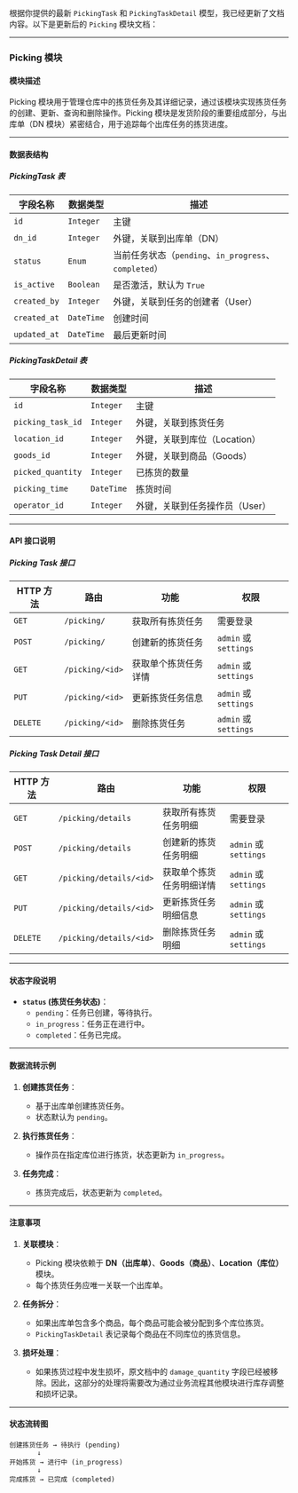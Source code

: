根据你提供的最新 `PickingTask` 和 `PickingTaskDetail` 模型，我已经更新了文档内容。以下是更新后的 `Picking` 模块文档：

---

### Picking 模块

#### 模块描述
Picking 模块用于管理仓库中的拣货任务及其详细记录，通过该模块实现拣货任务的创建、更新、查询和删除操作。Picking 模块是发货阶段的重要组成部分，与出库单（DN 模块）紧密结合，用于追踪每个出库任务的拣货进度。

---

#### 数据表结构

##### **PickingTask 表**

| 字段名称         | 数据类型     | 描述                                      |
|------------------|--------------|-------------------------------------------|
| `id`             | `Integer`    | 主键                                      |
| `dn_id`          | `Integer`    | 外键，关联到出库单（DN）                   |
| `status`         | `Enum`       | 当前任务状态（`pending`、`in_progress`、`completed`） |
| `is_active`      | `Boolean`    | 是否激活，默认为 `True`                    |
| `created_by`     | `Integer`    | 外键，关联到任务的创建者（User）          |
| `created_at`     | `DateTime`   | 创建时间                                   |
| `updated_at`     | `DateTime`   | 最后更新时间                               |

##### **PickingTaskDetail 表**

| 字段名称         | 数据类型     | 描述                                      |
|------------------|--------------|-------------------------------------------|
| `id`             | `Integer`    | 主键                                      |
| `picking_task_id`| `Integer`    | 外键，关联到拣货任务                       |
| `location_id`    | `Integer`    | 外键，关联到库位（Location）               |
| `goods_id`       | `Integer`    | 外键，关联到商品（Goods）                  |
| `picked_quantity`| `Integer`    | 已拣货的数量                               |
| `picking_time`   | `DateTime`   | 拣货时间                                   |
| `operator_id`    | `Integer`    | 外键，关联到任务操作员（User）             |

---

#### API 接口说明

##### **Picking Task 接口**

| HTTP 方法 | 路由           | 功能                       | 权限              |
|-----------|----------------|----------------------------|-------------------|
| `GET`     | `/picking/`    | 获取所有拣货任务             | 需要登录           |
| `POST`    | `/picking/`    | 创建新的拣货任务             | `admin` 或 `settings` |
| `GET`     | `/picking/<id>`| 获取单个拣货任务详情          | `admin` 或 `settings` |
| `PUT`     | `/picking/<id>`| 更新拣货任务信息             | `admin` 或 `settings` |
| `DELETE`  | `/picking/<id>`| 删除拣货任务                 | `admin` 或 `settings` |

##### **Picking Task Detail 接口**

| HTTP 方法 | 路由                           | 功能                       | 权限              |
|-----------|--------------------------------|----------------------------|-------------------|
| `GET`     | `/picking/details`            | 获取所有拣货任务明细         | 需要登录           |
| `POST`    | `/picking/details`            | 创建新的拣货任务明细         | `admin` 或 `settings` |
| `GET`     | `/picking/details/<id>`       | 获取单个拣货任务明细详情      | `admin` 或 `settings` |
| `PUT`     | `/picking/details/<id>`       | 更新拣货任务明细信息         | `admin` 或 `settings` |
| `DELETE`  | `/picking/details/<id>`       | 删除拣货任务明细             | `admin` 或 `settings` |

---

#### 状态字段说明

- **`status` (拣货任务状态)**：
  - `pending`：任务已创建，等待执行。
  - `in_progress`：任务正在进行中。
  - `completed`：任务已完成。

---

#### 数据流转示例

1. **创建拣货任务**：
   - 基于出库单创建拣货任务。
   - 状态默认为 `pending`。

2. **执行拣货任务**：
   - 操作员在指定库位进行拣货，状态更新为 `in_progress`。

3. **任务完成**：
   - 拣货完成后，状态更新为 `completed`。

---

#### 注意事项

1. **关联模块**：
   - Picking 模块依赖于 **DN（出库单）**、**Goods（商品）**、**Location（库位）** 模块。
   - 每个拣货任务应唯一关联一个出库单。

2. **任务拆分**：
   - 如果出库单包含多个商品，每个商品可能会被分配到多个库位拣货。
   - `PickingTaskDetail` 表记录每个商品在不同库位的拣货信息。

3. **损坏处理**：
   - 如果拣货过程中发生损坏，原文档中的 `damage_quantity` 字段已经被移除。因此，这部分的处理将需要改为通过业务流程其他模块进行库存调整和损坏记录。

---

#### 状态流转图

```plaintext
创建拣货任务 → 待执行 (pending)
       ↓
开始拣货 → 进行中 (in_progress)
       ↓
完成拣货 → 已完成 (completed)
```
